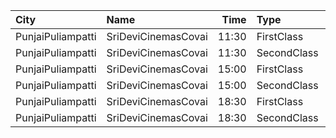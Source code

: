 | City              | Name                |  Time | Type        | Price | Capacity | Booked |
| :---------------- | :------------------ | ----: | :---------- | ----: | -------: | -----: |
| PunjaiPuliampatti | SriDeviCinemasCovai | 11:30 | FirstClass  |  100₹ |      156 |     77 |
| PunjaiPuliampatti | SriDeviCinemasCovai | 11:30 | SecondClass |  100₹ |       15 |      7 |
| PunjaiPuliampatti | SriDeviCinemasCovai | 15:00 | FirstClass  |  100₹ |      156 |     77 |
| PunjaiPuliampatti | SriDeviCinemasCovai | 15:00 | SecondClass |  100₹ |       15 |      7 |
| PunjaiPuliampatti | SriDeviCinemasCovai | 18:30 | FirstClass  |  100₹ |      156 |     77 |
| PunjaiPuliampatti | SriDeviCinemasCovai | 18:30 | SecondClass |  100₹ |       15 |      7 |